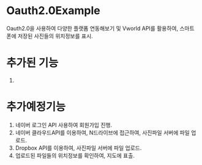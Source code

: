# Oauth2.0Example 
Oauth2.0을 사용하여 다양한 플랫폼 연동해보기 및 Vworld API를 활용하여, 스마트폰에 저장된 사진들의 위치정보를 표시.
  
# 추가된 기능  
1.
  
  
# 추가예정기능  
1. 네이버 로그인 API 사용하여 회원가입 진행.  
2. 네이버 클라우드API를 이용하여, N드라이브에 접근하여, 사진파일 서버에 파일 업로드.
3. Dropbox API를 이용하여, 사진파일 서버에 파일 업로드.
4. 업로드된 파일들의 위치정보를 확인하여, 지도에 표출.
